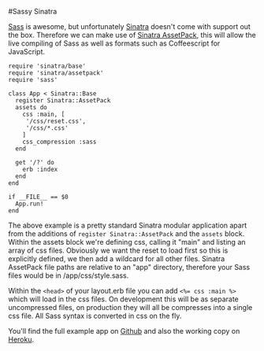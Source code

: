 #Sassy Sinatra

[Sass](http://sass-lang.com/) is awesome, but unfortunately [Sinatra](/services/sinatra-ruby-application-development) doesn't come with support out the box. Therefore we can make use of [Sinatra AssetPack](https://github.com/rstacruz/sinatra-assetpack), this will allow the live compiling of Sass as well as formats such as Coffeescript for JavaScript.

    require 'sinatra/base'
    require 'sinatra/assetpack'
    require 'sass'

    class App < Sinatra::Base
      register Sinatra::AssetPack
      assets do
        css :main, [
         '/css/reset.css',
         '/css/*.css'
        ]
        css_compression :sass
      end

      get '/?' do
        erb :index
      end
    end

    if __FILE__ == $0
      App.run!
    end

The above example is a pretty standard Sinatra modular application apart from the additions of `register Sinatra::AssetPack` and the `assets` block. Within the assets block we're defining css, calling it "main" and listing an array of css files. Obviously we want the reset to load first so this is explicitly defined, we then add a wildcard for all other files. Sinatra AssetPack file paths are relative to an "app" directory, therefore your Sass files would be in /app/css/style.sass.

Within the `<head>` of your layout.erb file you can add `<%= css :main %>` which will load in the css files. On development this will be as separate uncompressed files, on production they will all be compresses into a single css file. All Sass syntax is converted in css on the fly.

You'll find the full example app on [Github](https://github.com/timmillwood/sassy-sinatra) and also the working copy on [Heroku](http://sassysinatra.herokuapp.com/).
